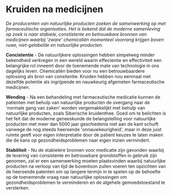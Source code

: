 # Kruiden na medicijnen

_De producenten van natuurlijke producten zoeken de samenwerking op met farmaceutische organisaties. Het is bekend dat de moderne samenleving op zoek is naar stabiele, constistente en betrouwbare bronnen van medicijnen waarbij 'zware' chemicaliën momenteel voorrang krijgen boven ruwe, niet-gelabelde en natuurlijke producten._ 

**Concistentie** - De natuurlijkere oplossingen hebben simpelweg minder bekendheid verkregen in een wereld waarin effecientie en effectiviteit een belangrijke rol inneemt door de toenemende mate van technologie in ons dagelijks leven. Chemicaliën bieden voor nu een betrouwbaardere oplossing als bron van consitentie. Kruiden hebben nou eenmaal niet dezelfde potentie als ingrijpende en nauwkeurig afgemeten farmaceutische medicijnen. 

**Wending** - Na een behandeling met farmaceutische medicatie kunnen de patienten met behulp van natuurlijke producten de overgang naar de 'normale gang van zaken' worden vergemakkelijkt met behulp van natuurlijke producten, zoals Siberische kruidenthee. Goed om te belichten is het feit dat de moderne geneeskunde de belangstelling voor natuurlijke producten met meer dan 5000 jaar geschiedenis niet aan de kant schuift vanwege de nog steeds heersende 'onnauwkeurigheid', maar in deze juist ruimte geeft voor eigen interpretatie door de patient keuzes te laten maken die de kans op gezondheidsproblemen naar eigen inzien vermindert.

**Stabiliteit** - Nu de stabielere bronnen voor medicatie zijn gevonden waarbij de levering van consistente en betrouwbare grondstoffen in gebruik zijn genomen, zal er een samenwerking moeten plaatsvinden waarbij natuurlijke producten na verloop van tijd de boventoon zullen voeren ten opzichten van de heersende patenten om op langere termijn in te spelen op de behoefte op de toenemende vraag naar natuurlijke oplossingen om gezondheidsproblemen te verminderen en de algehele gemoedstoestand te versterken. 
